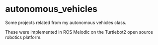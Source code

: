 # autonomous_vehicles
Some projects related from my autonomous vehicles class.

These were implemented in ROS Melodic on the Turtlebot2 open source robotics platform.
